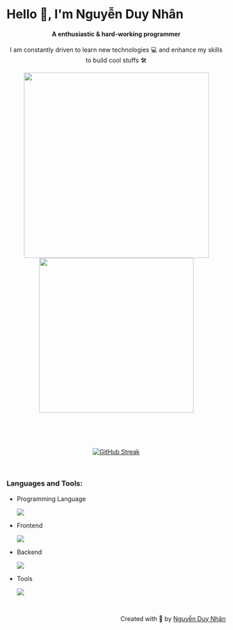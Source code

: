 <h1>
Hello 👋, I'm Nguyễn Duy Nhân
</h1> 
<h4 align="center" > A enthusiastic & hard-working programmer </h2>
<p align="center" > I am constantly driven to learn new technologies 💻 and enhance my skills to build cool stuffs 🛠️</p>
<div style="margin-bottom:50px" align="center" > 
<a href="#" title="duynhannguyen" style="max-width: 100%" >
  <img width=425   src="https://github-readme-stats.vercel.app/api?username=duynhannguyen&show_icon=true&theme=radical&hide_rank=true" />
</a>
<a href="#" title="duynhannguyen" style="max-width: 100%" >
  <img width=355 src="https://github-readme-stats.vercel.app/api/top-langs/?username=duynhannguyen&layout=compact&theme=radical" />
</a>
</div>
<br>
<p  align="center">
   <a href="https://git.io/streak-stats"><img src="https://github-readme-streak-stats.herokuapp.com?user=duynhannguyen&theme=catppuccin-mocha&hide_total_contributions=true" alt="GitHub Streak" /></a>
</p>
<br>
<h3>Languages and Tools:</h3>
<ul>
  <li>
    Programming Language
    <p align="left">
  <a href="#" title="duynhannguyen">
    <img src="https://skillicons.dev/icons?i=js,ts" />
  </a>
</p>
  </li>
  <li>Frontend
  
<p align="left">
  <a href="#" title="duynhannguyen">
    <img src="https://skillicons.dev/icons?i=html,css,react,vite,redux,sass,bootstrap,tailwind" />
  </a>
</p>
  </li>
  <li>Backend
  
<p align="left">
  <a href="#" title="duynhannguyen">
    <img src="https://skillicons.dev/icons?i=nodejs,express,mongodb" />
  </a>
</p>
  </li>
  </li>
  <li>Tools
  
<p align="left">
  <a href="#" title="duynhannguyen">
    <img src="https://skillicons.dev/icons?i=git,github,mongodb,vscode,postman,firebase" />
  </a>
</p>
  </li>
</ul>
<br>
<p align = "right" >Created with 🧡 by <a href="https://portfolio-website-coral-chi.vercel.app/" target="_blank" > Nguyễn Duy Nhân </a></p>
<!--
**duynhannguyen/duynhannguyen** is a ✨ _special_ ✨ repository because its `README.md` (this file) appears on your GitHub profile.

Here are some ideas to get you started:

- 🔭 I’m currently working on ...
- 🌱 I’m currently learning ...
- 👯 I’m looking to collaborate on ...
- 🤔 I’m looking for help with ...
- 💬 Ask me about ...
- 📫 How to reach me: ...
- 😄 Pronouns: ...
- ⚡ Fun fact: ...
-->
